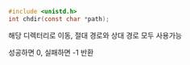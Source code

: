 ~~~c
#include <unistd.h>
int chdir(const char *path);
~~~
해당 디렉터리로 이동, 절대 경로와 상대 경로 모두 사용가능

성공하면 0, 실패하면 -1 반환